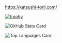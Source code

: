https://katsushi-torii.com/

[![trophy](https://github-profile-trophy.vercel.app/?username=katsushi-torii&theme=oldie)](https://github.com/ryo-ma/github-profile-trophy)

![GitHub Stats Card](https://github-readme-stats.vercel.app/api?username=katsushi-torii)

![Top Languages Card](https://github-readme-stats.vercel.app/api/top-langs/?username=katsushi-torii)


<!--
**katsushi-torii/katsushi-torii** is a ✨ _special_ ✨ repository because its `README.md` (this file) appears on your GitHub profile.

Here are some ideas to get you started:

- 🔭 I’m currently working on ...
- 🌱 I’m currently learning ...
- 👯 I’m looking to collaborate on ...
- 🤔 I’m looking for help with ...
- 💬 Ask me about ...
- 📫 How to reach me: ...
- 😄 Pronouns: ...
- ⚡ Fun fact: ...
-->
